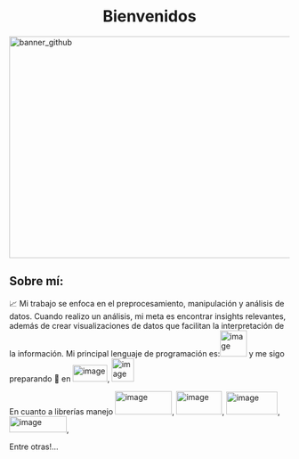 <div align="center">
<h1 align="center"> Bienvenidos</div>
<img width="1584" height="398" alt="banner_github" src="https://github.com/user-attachments/assets/118ce88f-9c03-4e8b-9b67-0fb2efe0bc5f" />

## Sobre mí:

📈 Mi trabajo se enfoca en el preprocesamiento, manipulación y análisis de datos. Cuando realizo un análisis, mi meta es encontrar insights relevantes, además de crear visualizaciones de datos que facilitan la interpretación de la información.
Mi principal lenguaje de programación es:<img width="48" height="47" alt="image" src="https://github.com/user-attachments/assets/e6cf4989-3db1-40bb-8176-d68728165b6e" />
 y me sigo preparando 💪 en <img width="62" height="30" alt="image" src="https://github.com/user-attachments/assets/79407236-3b05-4c21-868e-c98a47f043e0" />, <img width="40" height="42" alt="image" src="https://github.com/user-attachments/assets/8e10084e-0ef6-4cbd-beb3-1fc97cd15a2c" />


En cuanto a librerías manejo 
<img width="102" height="42" alt="image" src="https://github.com/user-attachments/assets/a2905ca2-bd22-4430-bbb3-782762b0d08d" />,
<img width="82" height="42" alt="image" src="https://github.com/user-attachments/assets/beffd5a2-0135-442d-8003-1618c98f10d1" />,
<img width="92" height="41" alt="image" src="https://github.com/user-attachments/assets/d4480334-d67d-41f4-8690-2cff6babc45a" />,
<img width="103" height="29" alt="image" src="https://github.com/user-attachments/assets/81dbb209-adad-47e3-a119-d50c57929082" />,

Entre otras!...
